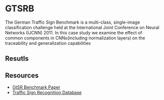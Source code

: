 # GTSRB

The German Traffic Sign Benchmark is a multi-class, single-image classification challenge held at the International Joint Conference on Neural Networks (IJCNN) 2011. In this case study we examine the effect of common components in CNNs(including normalization layers) on the traceability and generalization capabilities


## Resutls


## Resources
- [GtSR Benchmark Paper](https://www.kaggle.com/meowmeowmeowmeowmeow/gtsrb-german-traffic-sign)
- [Traffic Sign Recognition Database](http://www.nlpr.ia.ac.cn/pal/trafficdata/recognition.html)
